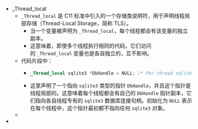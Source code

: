 - _Thread_local
	- `_Thread_local` 是 C11 标准中引入的一个存储类说明符，用于声明线程局部存储（Thread-Local Storage，简称 TLS）。
		- 当一个变量被声明为 `_Thread_local`，每个线程都会有该变量的独立副本。
		- 这意味着，即使多个线程执行相同的代码，它们访问的 `_Thread_local` 变量也是各自独立的，互不影响。
	- 代码片段中：
		- ```c
		  _Thread_local sqlite3 *DbHandle = NULL; /* Per-thread sqlite handle. */
		  ```
		- 这里声明了一个指向 `sqlite3` 类型的指针 `DbHandle`，并且这个指针是线程局部的。这意味着每个线程都会有自己的 `DbHandle` 指针副本，它们指向各自线程专有的 `sqlite3` 数据库连接句柄。初始化为 `NULL` 表示在每个线程中，这个指针最初都不指向任何 `sqlite3` 对象。
	-
-